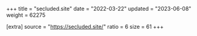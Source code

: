 +++
title = "secluded.site"
date = "2022-03-22"
updated = "2023-06-08"
weight = 62275

[extra]
source = "https://secluded.site/"
ratio = 6
size = 61
+++

